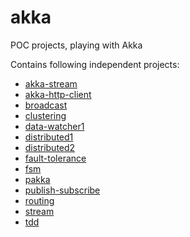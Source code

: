 # akka
POC projects, playing with Akka

Contains following independent projects:
  - [akka-stream](akka-stream/README.md)
  - [akka-http-client](akka-http-client/README.md)
  - [broadcast](broadcast/README.md)
  - [clustering](clustering/README.md)
  - [data-watcher1](data-watcher1/README.md)
  - [distributed1](distributed1/README.md)
  - [distributed2](distributed2/README.md)
  - [fault-tolerance](faultTolerance/README.md)
  - [fsm](fsm/README.md)
  - [pakka](pakka/README.md)
  - [publish-subscribe](publish-subscribe/README.md)
  - [routing](routing/README.md)
  - [stream](stream/README.md)
  - [tdd](tdd/README.md)
